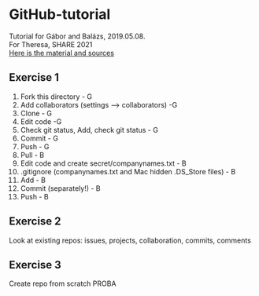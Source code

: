 # GitHub-tutorial
Tutorial for Gábor and Balázs, 2019.05.08.
<br>For Theresa, SHARE 2021
<br>[Here is the material and sources](https://docs.google.com/document/d/15whxRWPm9qBzj3R1wD60HSV6Zbt26zcWzpM3gc8uNnM/edit?usp=sharing)

## Exercise 1

1. Fork this directory - G
2. Add collaborators (settings --> collaborators) -G
3. Clone - G
4. Edit code -G
5. Check git status, Add, check git status - G
6. Commit - G
7. Push - G
8. Pull - B
9. Edit code and create secret/companynames.txt - B
10. .gitignore (companynames.txt and Mac hidden .DS_Store files) - B
11. Add - B
12. Commit (separately!) - B
13. Push - B

## Exercise 2
Look at existing repos: issues, projects, collaboration, commits, comments

## Exercise 3
Create repo from scratch
PROBA
